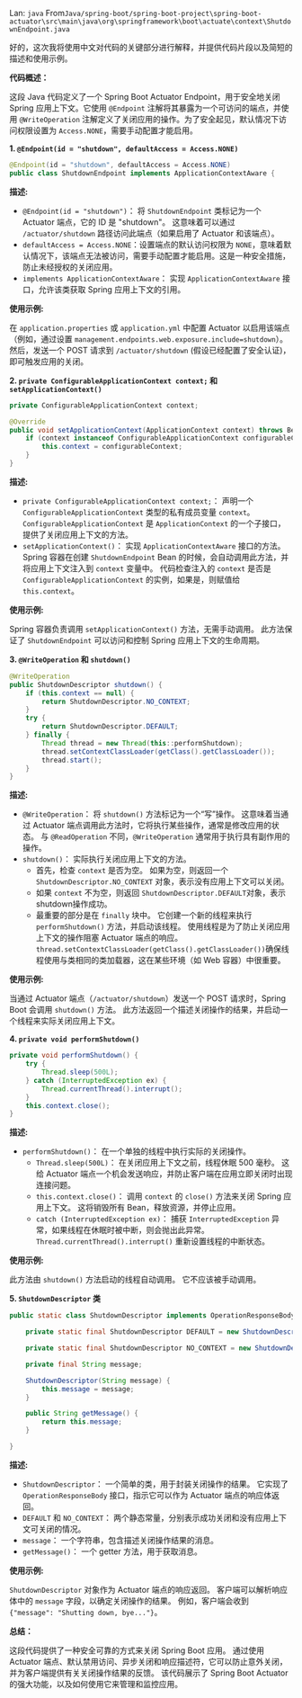 Lan: `java` From`Java/spring-boot/spring-boot-project\spring-boot-actuator\src\main\java\org\springframework\boot\actuate\context\ShutdownEndpoint.java`

好的，这次我将使用中文对代码的关键部分进行解释，并提供代码片段以及简短的描述和使用示例。

**代码概述：**

这段 Java 代码定义了一个 Spring Boot Actuator Endpoint，用于安全地关闭 Spring 应用上下文。它使用 `@Endpoint` 注解将其暴露为一个可访问的端点，并使用 `@WriteOperation` 注解定义了关闭应用的操作。为了安全起见，默认情况下访问权限设置为 `Access.NONE`，需要手动配置才能启用。

**1. `@Endpoint(id = "shutdown", defaultAccess = Access.NONE)`**

```java
@Endpoint(id = "shutdown", defaultAccess = Access.NONE)
public class ShutdownEndpoint implements ApplicationContextAware {
```

**描述:**

*   `@Endpoint(id = "shutdown")`：  将 `ShutdownEndpoint` 类标记为一个 Actuator 端点，它的 ID 是 "shutdown"。 这意味着可以通过 `/actuator/shutdown` 路径访问此端点（如果启用了 Actuator 和该端点）。
*   `defaultAccess = Access.NONE`：设置端点的默认访问权限为 `NONE`，意味着默认情况下，该端点无法被访问，需要手动配置才能启用。这是一种安全措施，防止未经授权的关闭应用。
*   `implements ApplicationContextAware`：  实现 `ApplicationContextAware` 接口，允许该类获取 Spring 应用上下文的引用。

**使用示例:**

在 `application.properties` 或 `application.yml` 中配置 Actuator 以启用该端点（例如，通过设置 `management.endpoints.web.exposure.include=shutdown`）。然后，发送一个 POST 请求到 `/actuator/shutdown` (假设已经配置了安全认证)，即可触发应用的关闭。

**2. `private ConfigurableApplicationContext context;` 和 `setApplicationContext()`**

```java
private ConfigurableApplicationContext context;

@Override
public void setApplicationContext(ApplicationContext context) throws BeansException {
    if (context instanceof ConfigurableApplicationContext configurableContext) {
        this.context = configurableContext;
    }
}
```

**描述:**

*   `private ConfigurableApplicationContext context;`：  声明一个 `ConfigurableApplicationContext` 类型的私有成员变量 `context`。  `ConfigurableApplicationContext` 是 `ApplicationContext` 的一个子接口，提供了关闭应用上下文的方法。
*   `setApplicationContext()`：  实现 `ApplicationContextAware` 接口的方法。  Spring 容器在创建 `ShutdownEndpoint` Bean 的时候，会自动调用此方法，并将应用上下文注入到 `context` 变量中。  代码检查注入的 `context` 是否是 `ConfigurableApplicationContext` 的实例，如果是，则赋值给 `this.context`。

**使用示例:**

Spring 容器负责调用 `setApplicationContext()` 方法，无需手动调用。 此方法保证了 `ShutdownEndpoint` 可以访问和控制 Spring 应用上下文的生命周期。

**3. `@WriteOperation` 和 `shutdown()`**

```java
@WriteOperation
public ShutdownDescriptor shutdown() {
    if (this.context == null) {
        return ShutdownDescriptor.NO_CONTEXT;
    }
    try {
        return ShutdownDescriptor.DEFAULT;
    } finally {
        Thread thread = new Thread(this::performShutdown);
        thread.setContextClassLoader(getClass().getClassLoader());
        thread.start();
    }
}
```

**描述:**

*   `@WriteOperation`：  将 `shutdown()` 方法标记为一个“写”操作。  这意味着当通过 Actuator 端点调用此方法时，它将执行某些操作，通常是修改应用的状态。  与 `@ReadOperation` 不同，`@WriteOperation` 通常用于执行具有副作用的操作。
*   `shutdown()`：  实际执行关闭应用上下文的方法。
    *   首先，检查 `context` 是否为空。  如果为空，则返回一个 `ShutdownDescriptor.NO_CONTEXT` 对象，表示没有应用上下文可以关闭。
    *   如果 `context` 不为空，则返回 `ShutdownDescriptor.DEFAULT`对象，表示shutdown操作成功。
    *   最重要的部分是在 `finally` 块中。  它创建一个新的线程来执行 `performShutdown()` 方法，并启动该线程。  使用线程是为了防止关闭应用上下文的操作阻塞 Actuator 端点的响应。  `thread.setContextClassLoader(getClass().getClassLoader())`确保线程使用与类相同的类加载器，这在某些环境（如 Web 容器）中很重要。

**使用示例:**

当通过 Actuator 端点（`/actuator/shutdown`）发送一个 POST 请求时，Spring Boot 会调用 `shutdown()` 方法。 此方法返回一个描述关闭操作的结果，并启动一个线程来实际关闭应用上下文。

**4. `private void performShutdown()`**

```java
private void performShutdown() {
    try {
        Thread.sleep(500L);
    } catch (InterruptedException ex) {
        Thread.currentThread().interrupt();
    }
    this.context.close();
}
```

**描述:**

*   `performShutdown()`：  在一个单独的线程中执行实际的关闭操作。
    *   `Thread.sleep(500L)`：  在关闭应用上下文之前，线程休眠 500 毫秒。  这给 Actuator 端点一个机会发送响应，并防止客户端在应用立即关闭时出现连接问题。
    *   `this.context.close()`：  调用 `context` 的 `close()` 方法来关闭 Spring 应用上下文。  这将销毁所有 Bean，释放资源，并停止应用。
    *   `catch (InterruptedException ex)`：  捕获 `InterruptedException` 异常，如果线程在休眠时被中断，则会抛出此异常。  `Thread.currentThread().interrupt()` 重新设置线程的中断状态。

**使用示例:**

此方法由 `shutdown()` 方法启动的线程自动调用。 它不应该被手动调用。

**5. `ShutdownDescriptor` 类**

```java
public static class ShutdownDescriptor implements OperationResponseBody {

    private static final ShutdownDescriptor DEFAULT = new ShutdownDescriptor("Shutting down, bye...");

    private static final ShutdownDescriptor NO_CONTEXT = new ShutdownDescriptor("No context to shutdown.");

    private final String message;

    ShutdownDescriptor(String message) {
        this.message = message;
    }

    public String getMessage() {
        return this.message;
    }

}
```

**描述:**

*   `ShutdownDescriptor`：  一个简单的类，用于封装关闭操作的结果。  它实现了 `OperationResponseBody` 接口，指示它可以作为 Actuator 端点的响应体返回。
*   `DEFAULT` 和 `NO_CONTEXT`：  两个静态常量，分别表示成功关闭和没有应用上下文可关闭的情况。
*   `message`：  一个字符串，包含描述关闭操作结果的消息。
*   `getMessage()`：  一个 getter 方法，用于获取消息。

**使用示例:**

`ShutdownDescriptor` 对象作为 Actuator 端点的响应返回。  客户端可以解析响应体中的 `message` 字段，以确定关闭操作的结果。 例如，客户端会收到 `{"message": "Shutting down, bye..."}`。

**总结：**

这段代码提供了一种安全可靠的方式来关闭 Spring Boot 应用。 通过使用 Actuator 端点、默认禁用访问、异步关闭和响应描述符，它可以防止意外关闭，并为客户端提供有关关闭操作结果的反馈。 该代码展示了 Spring Boot Actuator 的强大功能，以及如何使用它来管理和监控应用。

